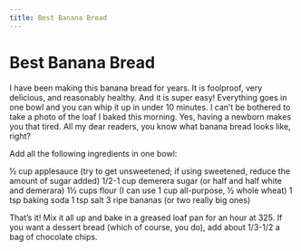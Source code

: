 ```yaml
---
title: Best Banana Bread
---
```


# Best Banana Bread

I have been making this banana bread for years. It is foolproof, very delicious, and reasonably healthy. And it is super easy! Everything goes in one bowl and you can whip it up in under 10 minutes. I can’t be bothered to take a photo of the loaf I baked this morning. Yes, having a newborn makes you that tired. All my dear readers, you know what banana bread looks like, right?

Add all the following ingredients in one bowl:

½ cup applesauce  (try to get unsweetened; if using sweetened, reduce the amount of sugar added)
1/2-1 cup demerera sugar (or half and half white and demerara)
1½ cups flour (I can use 1 cup all-purpose, ½ whole wheat)
1 tsp baking soda
1 tsp salt
3 ripe bananas (or two really big ones)

That’s it! Mix it all up and bake in a greased loaf pan for an hour at 325. If you want a dessert bread (which of course, you do), add about 1/3-1/2 a bag of chocolate chips.